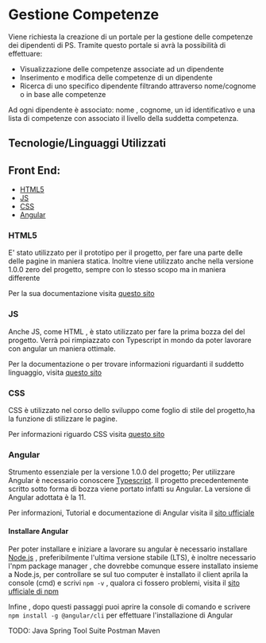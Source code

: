 # Gestione Competenze

Viene richiesta la creazione di un portale per la gestione delle competenze dei dipendenti di PS. Tramite questo portale si avrà la possibilità di effettuare:

  - Visualizzazione delle competenze associate ad un dipendente
  - Inserimento e modifica delle competenze di un dipendente
  - Ricerca di uno specifico dipendente filtrando attraverso nome/cognome o in base alle competenze

Ad ogni dipendente è associato: nome , cognome, un id identificativo e una lista di competenze con associato il livello della suddetta competenza.

## Tecnologie/Linguaggi Utilizzati

## Front End:
- [HTML5](#html5)
- [JS](#js)
- [CSS](#css)
- [Angular](#angular)

### HTML5 

E' stato utilizzato per il prototipo per il progetto, per fare una parte delle  delle pagine in maniera statica. Inoltre viene utilizzato anche nella versione 1.0.0 zero del progetto, sempre con lo stesso scopo ma in maniera differente

Per la sua documentazione visita [questo sito](https://developer.mozilla.org/en-US/docs/Web/HTML)

### JS

Anche JS, come HTML , è stato utilizzato per fare la prima bozza del del progetto. Verrà poi rimpiazzato con Typescript in mondo da poter lavorare con angular un maniera ottimale. 

Per la documentazione o per trovare informazioni riguardanti il suddetto linguaggio, visita [questo sito](https://developer.mozilla.org/en-US/docs/Web/JavaScript)

### CSS

CSS è utilizzato nel corso dello sviluppo come foglio di stile del progetto,ha la funzione di stilizzare le pagine.

Per informazioni riguardo CSS visita [questo sito](https://developer.mozilla.org/en-US/docs/Web/CSS)

### Angular

Strumento essenziale per la versione 1.0.0 del progetto; Per utilizzare Angular è necessario conoscere [Typescript](https://www.typescriptlang.org/). Il progetto precedentemente scritto sotto forma di bozza viene portato infatti su Angular.
La versione di  Angular adottata è la 11.

Per informazioni, Tutorial e documentazione di Angular visita il [sito ufficiale](https://angular.io/docs)

#### Installare Angular 

Per poter installare e iniziare a lavorare su angular è necessario installare [Node.js](https://nodejs.org/en/) , preferibilmente l'ultima versione stabile (LTS), è inoltre necessario l'npm package manager , che dovrebbe comunque essere installato insieme a Node.js, per controllare se sul tuo computer è installato il client aprila la console (cmd) e scrivi `npm -v` , qualora ci fossero problemi, visita il [sito ufficiale di npm](https://docs.npmjs.com/about-npm)

Infine , dopo questi passaggi puoi aprire la console di comando e scrivere `npm install -g @angular/cli` per effettuare l'installazione di Angular


TODO:
Java 
Spring Tool Suite
Postman
Maven



